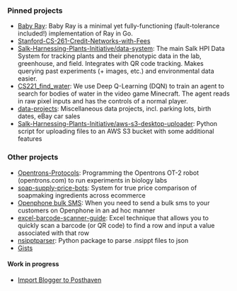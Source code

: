 ### Pinned projects
* [Baby Ray](https://github.com/rodrigo-castellon/babyray): Baby Ray is a minimal yet fully-functioning (fault-tolerance included!) implementation of Ray in Go.
* [Stanford-CS-261-Credit-Networks-with-Fees](https://github.com/kpistunova/Stanford-CS-261-Credit-Networks-with-Fees)
* [Salk-Harnessing-Plants-Initiative/data-system](https://github.com/Salk-Harnessing-Plants-Initiative/data-system): The main Salk HPI Data System for tracking plants and their phenotypic data in the lab, greenhouse, and field. Integrates with QR code tracking. Makes querying past experiments (+ images, etc.) and environmental data easier.
* [CS221_find_water](https://github.com/CS221_find_water): We use Deep Q-Learning (DQN) to train an agent to search for bodies of water in the video game Minecraft. The agent reads in raw pixel inputs and has the controls of a normal player.
* [data-projects](https://github.com/data-projects): Miscellaneous data projects, incl. parking lots, birth dates, eBay car sales
* [Salk-Harnessing-Plants-Initiative/aws-s3-desktop-uploader](https://github.com/Salk-Harnessing-Plants-Initiative/aws-s3-desktop-uploader): Python script for uploading files to an AWS S3 bucket with some additional features

### Other projects

* [Opentrons-Protocols](https://github.com/Russell-Tran/Opentrons-Protocols): Programming the Opentrons OT-2 robot (opentrons.com) to run experiments in biology labs
* [soap-supply-price-bots](https://github.com/Russell-Tran/soap-supply-price-bots): System for true price comparison of soapmaking ingredients across ecommerce
* [Openphone bulk SMS](https://github.com/Russell-Tran/openphone-bulk-sms/tree/main): When you need to send a bulk sms to your customers on Openphone in an ad hoc manner
* [excel-barcode-scanner-guide](https://github.com/Salk-Harnessing-Plants-Initiative/excel-barcode-scanner-guide): Excel technique that allows you to quickly scan a barcode (or QR code) to find a row and input a value associated with that row
* [nsipptparser](https://github.com/Salk-Harnessing-Plants-Initiative/nsipptparser): Python package to parse .nsippt files to json
* [Gists](https://gist.github.com/Russell-Tran)

#### Work in progress
* [Import Blogger to Posthaven](https://github.com/Russell-Tran/import-blogger-to-posthaven)

